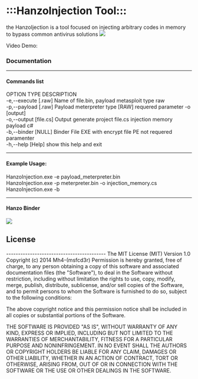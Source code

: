 <h1>:::HanzoInjection Tool:::</h1>
the HanzoIjection is a tool focused on injecting arbitrary codes in memory to bypass common antivirus solutions
<img src="https://dl.dropboxusercontent.com/u/97321327/HanzoInjetion/Screenshot_1.png"> 

Video Demo: 
<h3>Documentation</h3>

------------------------------------------
<h4><strong>Commands list</strong></h4>

 OPTION        TYPE       DESCRIPTION<br>
-e,--execute  [.raw]      Name of file.bin, payload metasploit type raw<br>
-p,--payload  [.raw]      Payload meterpreter type [RAW]  requered parameter -o [output]<br>
-o,--output   [file.cs]   Output generate project file.cs injection memory payload c#<br>
-b,--binder   [NULL]      Binder File  EXE  with encrypt file PE not requered paramenter<br>
-h,--help     [Help]      show this help and exit<br>

------------------------------------------

<h4><strong>Example Usage:</strong></h4>

HanzoInjection.exe -e payload_meterpreter.bin<br>
HanzoInjection.exe -p meterpreter.bin -o injection_memory.cs<br>
HanzoInjection.exe -b<br>

------------------------------------------
<h4><strong>Hanzo Binder</strong></h4>
<img src="https://dl.dropboxusercontent.com/u/97321327/HanzoInjetion/Screenshot_2.png"> 



<h2>License</h2>
------------------------------------------
The MIT License (MIT)
Version 1.0
Copyright (c) 2014 Mh4-(msfcd3r) 
Permission is hereby granted, free of charge, to any person obtaining a copy of
this software and associated documentation files (the "Software"), to deal in
the Software without restriction, including without limitation the rights to
use, copy, modify, merge, publish, distribute, sublicense, and/or sell copies of
the Software, and to permit persons to whom the Software is furnished to do so,
subject to the following conditions:

The above copyright notice and this permission notice shall be included in all
copies or substantial portions of the Software.

THE SOFTWARE IS PROVIDED "AS IS", WITHOUT WARRANTY OF ANY KIND, EXPRESS OR
IMPLIED, INCLUDING BUT NOT LIMITED TO THE WARRANTIES OF MERCHANTABILITY, FITNESS
FOR A PARTICULAR PURPOSE AND NONINFRINGEMENT. IN NO EVENT SHALL THE AUTHORS OR
COPYRIGHT HOLDERS BE LIABLE FOR ANY CLAIM, DAMAGES OR OTHER LIABILITY, WHETHER
IN AN ACTION OF CONTRACT, TORT OR OTHERWISE, ARISING FROM, OUT OF OR IN
CONNECTION WITH THE SOFTWARE OR THE USE OR OTHER DEALINGS IN THE SOFTWARE.
